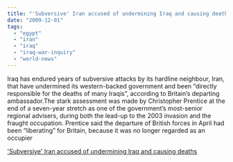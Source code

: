 ```yaml
---
title: "'Subversive' Iran accused of undermining Iraq and causing deaths"
date: "2009-12-01"
tags: 
  - "egypt"
  - "iran"
  - "iraq"
  - "iraq-war-inquiry"
  - "world-news"
---
```


Iraq has endured years of subversive attacks by its hardline neighbour, Iran, that have undermined its western-backed government and been “directly responsible for the deaths of many Iraqis”, according to Britain’s departing ambassador.The stark assessment was made by Christopher Prentice at the end of a seven-year stretch as one of the government’s most-senior regional advisers, during both the lead-up to the 2003 invasion and the fraught occupation. Prentice said the departure of British forces in April had been “liberating” for Britain, because it was no longer regarded as an occupier  

  
['Subversive' Iran accused of undermining Iraq and causing deaths](http://www.guardian.co.uk/world/2009/nov/30/iran-iraq-undermine-deaths-ambassador)
